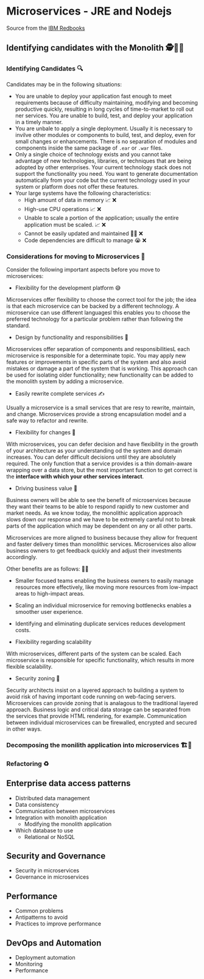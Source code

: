 # Microservices - JRE and Nodejs

Source from the [IBM Redbooks](http://www.redbooks.ibm.com/redbooks/pdfs/sg248358.pdf)

## Identifying candidates with the Monolith 🕵️🙋‍♀️

### Identifying Candidates 🔍

Candidates may be in the following situations:

- You are unable to deploy your application fast enough to meet requirements because of difficulty maintaining, modifying and becoming productive quickly, resulting in long cycles of time-to-market to roll out ner services. You are unable to build, test, and deploy your application in a timely manner.
- You are unbale to apply a single deployment. Usually it is necessary to invilve other modules or components to build, test, and deploy, even for small changes or enhancements. There is no separation of modules and components inside the same package of `.ear` or `.war` files.
- Only a single choice of technology exists and you cannot take advantage of new technologies, libraries, or techniques that are being adopted by other enterprises. Your current technology stack does not support the functionality you need. You want to generate documentation automatically from your code but the current technology used in your system or platform does not offer these features.
- Your large systems have the following characteristics:
  - High amount of data in memory :chart_with_upwards_trend: ❌
  - High-use CPU operations :chart_with_upwards_trend: ❌
  - Unable to scale a portion of the application; usually the entire application must be scaled. :chart_with_upwards_trend: ❌
  - Cannot be easily updated and maintained 🙅‍♂️ ❌
  - Code dependencies are difficult to manage :sob: ❌

### Considerations for moving to Microservices :thinking:

Consider the following important aspects before you move to microservices:

- Flexibility for the development platform :sweat_smile:

Microservices offer flexibility to choose the correct tool for the job; the idea is that each microservice can be backed by a different technology. A microservice can use different languagesl this enables you to choose the preferred technology for a particular problem rather than following the standard.

- Design by functionality and responsibilities :art:

Microservices offer separation of components and responsibilitiesL each microservice is responsible for a determinate topic. You may apply new features or improvements in specific parts of the system and also avoid mistakes or damage a part of the system that is working. This approach can be used for isolating older functionality; new functionality can be added to the monolith system by adding a microservice.

- Easily rewrite complete services :writing_hand:

Usually a microservice is a small services that are resy to rewrite, maintain, and change. Microservices provide a strong encapsulation model and a safe way to refactor and rewrite.

- Flexibility for changes :dancer:

With microservices, you can defer decision and have flexibility in the growth of your architecture as your understanding od the system and domain increases. You can defer difficult decisions until they are absolutely required. The only function that a service provides is a thin domain-aware wrapping over a data store, but the most important function to get correct is the **interface with which your other services interact**.

- Driving business value :car:

Business owners will be able to see the benefit of microservices because they want their teams to be able to respond rapidly to new customer and market needs. As we know today, the monolithic application approach slows down our response and we have to be extremely careful not to break parts of the application which may be dependent on any or all other parts.

Microservices are more aligned to business because they allow for frequent and faster delivery times than monolithic services. Microservices also allow business owners to get feedback quickly and adjust their investments accordingly.

  Other benefits are as follows: 💁‍♀️
  - Smaller focused teams enabling the business owners to easily manage resources more effectively, like moving more resources from low-impact areas to high-impact areas.
  - Scaling an individual microservice for removing bottlenecks enables a smoother user experience.
  - Identifying and eliminating duplicate services reduces development costs.

- Flexibility regarding scalability

With microservices, different parts of the system can be scaled. Each microservice is responsible for specific functionality, which results in more flexible scalability.

- Security zoning 👷

Security architects insist on a layered approach to building a system to avoid risk of having important code running on web-facing servers. Microservices can provide zoning that is analagous to the traditional layered approach. Business logic and critical data storage can be separated from the services that provide HTML rendering, for example. Communication between individual microservices can be firewalled, encrypted and secured in other ways.

### Decomposing the monilith application into microservices 🏗️🚧



### Refactoring ♻️

## Enterprise data access patterns

- Distributed data management
- Data consistency
- Communication between microservices
- Integration with monolith application
  - Modifying the monolith application
- Which database to use
  - Relational or NoSQL
  
## Security and Governance

- Security in microservices
- Governance in microservices

## Performance

- Common problems
- Antipatterns to avoid
- Practices to improve performance

## DevOps and Automation

- Deployment automation
- Monitoring
- Performance
